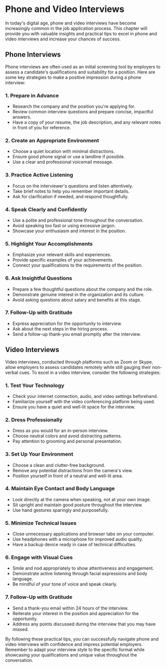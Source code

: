 Phone and Video Interviews
===================================

In today's digital age, phone and video interviews have become increasingly common in the job application process. This chapter will provide you with valuable insights and practical tips to excel in phone and video interviews and increase your chances of success.

Phone Interviews
----------------

Phone interviews are often used as an initial screening tool by employers to assess a candidate's qualifications and suitability for a position. Here are some key strategies to make a positive impression during a phone interview:

### 1. Prepare in Advance

* Research the company and the position you're applying for.
* Review common interview questions and prepare concise, impactful answers.
* Have a copy of your resume, the job description, and any relevant notes in front of you for reference.

### 2. Create an Appropriate Environment

* Choose a quiet location with minimal distractions.
* Ensure good phone signal or use a landline if possible.
* Use a clear and professional voicemail message.

### 3. Practice Active Listening

* Focus on the interviewer's questions and listen attentively.
* Take brief notes to help you remember important details.
* Ask for clarification if needed, and respond thoughtfully.

### 4. Speak Clearly and Confidently

* Use a polite and professional tone throughout the conversation.
* Avoid speaking too fast or using excessive jargon.
* Showcase your enthusiasm and interest in the position.

### 5. Highlight Your Accomplishments

* Emphasize your relevant skills and experiences.
* Provide specific examples of your achievements.
* Connect your qualifications to the requirements of the position.

### 6. Ask Insightful Questions

* Prepare a few thoughtful questions about the company and the role.
* Demonstrate genuine interest in the organization and its culture.
* Avoid asking questions about salary and benefits at this stage.

### 7. Follow-Up with Gratitude

* Express appreciation for the opportunity to interview.
* Ask about the next steps in the hiring process.
* Send a follow-up thank-you email promptly after the interview.

Video Interviews
----------------

Video interviews, conducted through platforms such as Zoom or Skype, allow employers to assess candidates remotely while still gauging their non-verbal cues. To excel in a video interview, consider the following strategies:

### 1. Test Your Technology

* Check your internet connection, audio, and video settings beforehand.
* Familiarize yourself with the video conferencing platform being used.
* Ensure you have a quiet and well-lit space for the interview.

### 2. Dress Professionally

* Dress as you would for an in-person interview.
* Choose neutral colors and avoid distracting patterns.
* Pay attention to grooming and personal presentation.

### 3. Set Up Your Environment

* Choose a clean and clutter-free background.
* Remove any potential distractions from the camera's view.
* Position yourself in front of a neutral and well-lit area.

### 4. Maintain Eye Contact and Body Language

* Look directly at the camera when speaking, not at your own image.
* Sit upright and maintain good posture throughout the interview.
* Use hand gestures sparingly and purposefully.

### 5. Minimize Technical Issues

* Close unnecessary applications and browser tabs on your computer.
* Use headphones with a microphone for improved audio quality.
* Have a backup device ready in case of technical difficulties.

### 6. Engage with Visual Cues

* Smile and nod appropriately to show attentiveness and engagement.
* Demonstrate active listening through facial expressions and body language.
* Be mindful of your tone of voice and speak clearly.

### 7. Follow-Up with Gratitude

* Send a thank-you email within 24 hours of the interview.
* Reiterate your interest in the position and appreciation for the opportunity.
* Address any points discussed during the interview that you may have missed.

By following these practical tips, you can successfully navigate phone and video interviews with confidence and impress potential employers. Remember to adapt your interview style to the specific format while showcasing your qualifications and unique value throughout the conversation.
